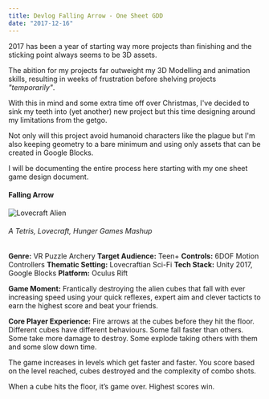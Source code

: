 ```yaml
---
title: Devlog Falling Arrow - One Sheet GDD
date: "2017-12-16"
---
```


2017 has been a year of starting way more projects than finishing and the sticking point always seems to be 3D assets.

The abition for my projects far outweight my 3D Modelling and animation skills, resulting in weeks of frustration before shelving projects *"temporarily"*.

With this in mind and some extra time off over Christmas, I've decided to sink my teeth into (yet another) new project but this time designing around my limitations from the getgo.

Not only will this project avoid humanoid characters like the plague but I'm also keeping geometry to a bare minimum and using only assets that can be created in Google Blocks.

I will be documenting the entire process here starting with my one sheet game design document.

#### Falling Arrow
![Lovecraft Alien](/static/images/lovecraft-alien.jpg)
###### A Tetris, Lovecraft, Hunger Games Mashup

**Genre:**	VR Puzzle Archery
**Target Audience:** Teen+
**Controls:** 6DOF Motion Controllers
**Thematic Setting:** Lovecraftian Sci-Fi
**Tech Stack:** Unity 2017, Google Blocks
**Platform:** Oculus Rift

**Game Moment:** Frantically destroying the alien cubes that fall with ever increasing speed using your quick reflexes, expert aim and clever tacticts to earn the highest score and beat your friends.

**Core Player Experience:** Fire arrows at the cubes before they hit the floor. Different cubes have different behaviours. Some fall faster than others. Some take more damage to destroy. Some explode taking others with them and some slow down time.

The game increases in levels which get faster and faster. You score based on the level reached, cubes destroyed and the complexity of combo shots.

When a cube hits the floor, it’s game over. Highest scores win.
